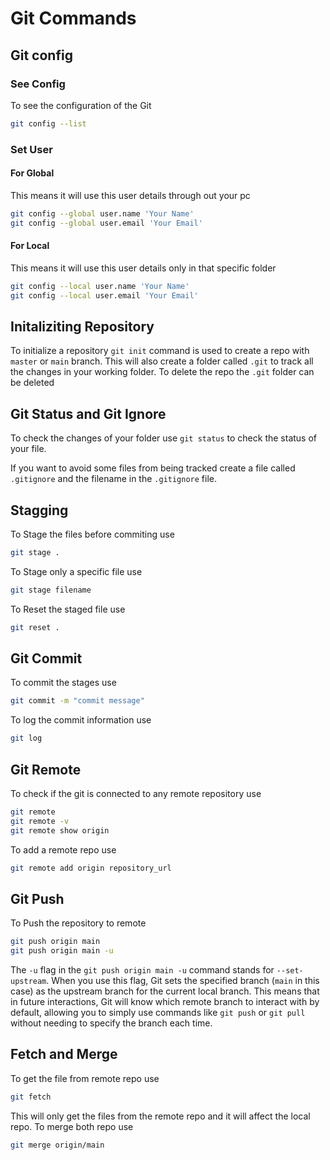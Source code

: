 # Git Commands

## Git config

### See Config

To see the configuration of the Git

```bash
git config --list
```

### Set User

#### For Global

This means it will use this user details through out your pc

```bash
git config --global user.name 'Your Name'
git config --global user.email 'Your Email'
```

#### For Local

This means it will use this user details only in that specific folder

```bash
git config --local user.name 'Your Name'
git config --local user.email 'Your Email'
```

## Initaliziting Repository

To initialize a repository `git init` command is used to create a repo with `master` or `main` branch.
This will also create a folder called `.git` to track all the changes in your working folder. To delete the repo the `.git` folder can be deleted

## Git Status and Git Ignore

To check the changes of your folder use `git status` to check the status of your file.

If you want to avoid some files from being tracked create a file called `.gitignore` and the filename in the `.gitignore` file.

## Stagging

To Stage the files before commiting use

```bash
git stage .
```

To Stage only a specific file use

```bash
git stage filename
```

To Reset the staged file use

```bash
git reset .
```

## Git Commit

To commit the stages use

```bash
git commit -m "commit message"
```

To log the commit information use

```bash
git log
```

## Git Remote

To check if the git is connected to any remote repository use

```bash
git remote
git remote -v
git remote show origin
```

To add a remote repo use

```bash
git remote add origin repository_url
```

## Git Push

To Push the repository to remote

```bash
git push origin main
git push origin main -u
```

The `-u` flag in the `git push origin main -u` command stands for `--set-upstream`. When you use this flag, Git sets the specified branch (`main` in this case) as the upstream branch for the current local branch. This means that in future interactions, Git will know which remote branch to interact with by default, allowing you to simply use commands like `git push` or `git pull` without needing to specify the branch each time.

## Fetch and Merge

To get the file from remote repo use

```bash
git fetch
```

This will only get the files from the remote repo and it will affect the local repo. To merge both repo use

```bash
git merge origin/main
```

